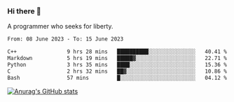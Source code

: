 ### Hi there 👋

<!--
**shejialuo/shejialuo** is a ✨ _special_ ✨ repository because its `README.md` (this file) appears on your GitHub profile.

Here are some ideas to get you started:

- 🔭 I’m currently working on ...
- 🌱 I’m currently learning ...
- 👯 I’m looking to collaborate on ...
- 🤔 I’m looking for help with ...
- 💬 Ask me about ...
- 📫 How to reach me: ...
- 😄 Pronouns: ...
- ⚡ Fun fact: ...
-->

A programmer who seeks for liberty.

<!--START_SECTION:waka-->

```txt
From: 08 June 2023 - To: 15 June 2023

C++                9 hrs 28 mins   ██████████░░░░░░░░░░░░░░░   40.41 %
Markdown           5 hrs 19 mins   █████▓░░░░░░░░░░░░░░░░░░░   22.71 %
Python             3 hrs 35 mins   ████░░░░░░░░░░░░░░░░░░░░░   15.36 %
C                  2 hrs 32 mins   ██▓░░░░░░░░░░░░░░░░░░░░░░   10.86 %
Bash               57 mins         █░░░░░░░░░░░░░░░░░░░░░░░░   04.12 %
```

<!--END_SECTION:waka-->

[![Anurag's GitHub stats](https://github-readme-stats.vercel.app/api?username=shejialuo&show_icons=true&theme=dracula)](https://github.com/anuraghazra/github-readme-stats)
